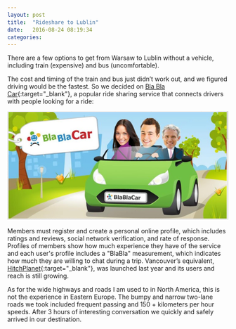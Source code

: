 ```yaml
---
layout: post
title:  "Rideshare to Lublin"
date:   2016-08-24 08:19:34
categories:  
---
```

There are a few options to get from Warsaw to Lublin without a vehicle, including train (expensive) and bus (uncomfortable). 

The cost and timing of the train and bus just didn’t work out, and we figured driving would be the fastest. So we decided on [Bla Bla Car](http://www.blablacar.com/){:target="_blank"}, a popular ride sharing service that connects drivers with people looking for a ride:

![Bla Bla Car](/images/blabla.png)

Members must register and create a personal online profile, which includes ratings and reviews, social network verification, and rate of response. Profiles of members show how much experience they have of the service and each user's profile includes a "BlaBla" measurement, which indicates how much they are willing to chat during a trip. Vancouver’s equivalent, [HitchPlanet](https://www.hitchplanet.com/travel/vancouver-bc){:target="_blank"}, was launched last year and its users and reach is still growing. 

As for the wide highways and roads I am used to in North America, this is not the experience in Eastern Europe. The bumpy and narrow two-lane roads we took included frequent passing and 150 + kilometers per hour speeds. After 3 hours of interesting conversation we quickly and safely arrived in our destination.


